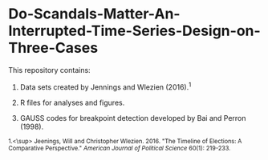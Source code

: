 # Do-Scandals-Matter-An-Interrupted-Time-Series-Design-on-Three-Cases

This repository contains:

1. Data sets created by Jennings and Wlezien (2016).<sup>1</sup>

2. R files for analyses and figures.

3. GAUSS codes for breakpoint detection developed by Bai and Perron (1998).

<sup>1.<\sup> Jeenings, Will and Christopher Wlezien. 2016. "The Timeline of Elections: A Comparative Perspective." *American Journal of Political Science* 60(1): 219-233.

